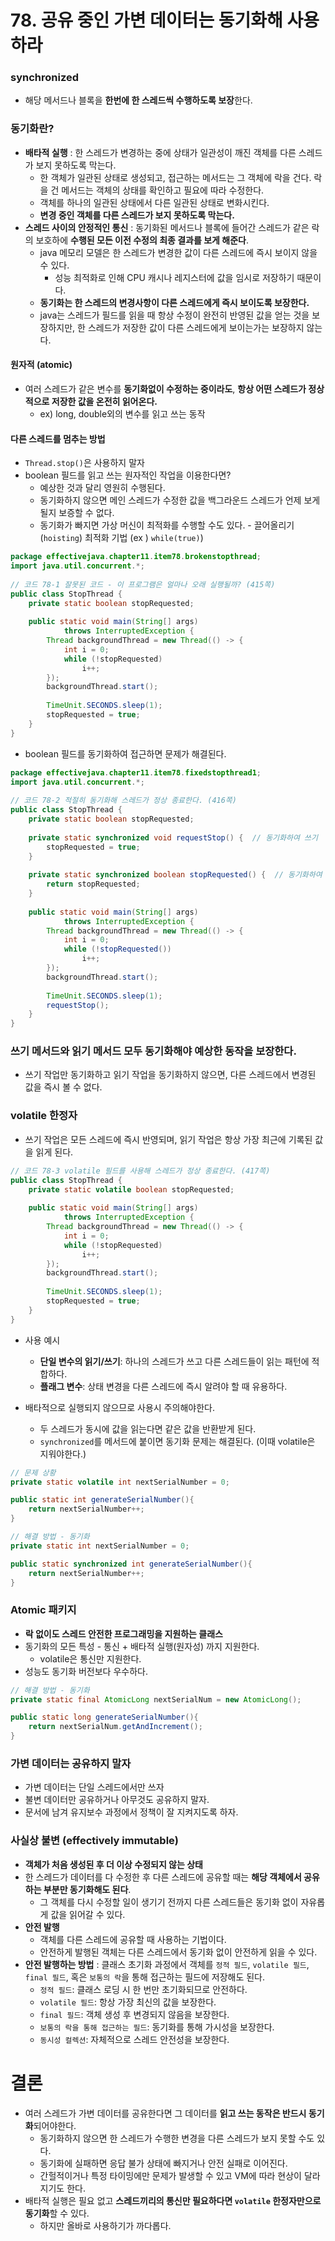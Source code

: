 # 78. 공유 중인 가변 데이터는 동기화해 사용하라
### synchronized
- 해당 메서드나 블록을 **한번에 한 스레드씩 수행하도록 보장**한다.

### 동기화란?
- **배타적 실행** : 한 스레드가 변경하는 중에 상태가 일관성이 깨진 객체를 다른 스레드가 보지 못하도록 막는다.
    - 한 객체가 일관된 상태로 생성되고, 접근하는 메서드는 그 객체에 락을 건다. 락을 건 메서드는 객체의 상태를 확인하고 필요에 따라 수정한다.
    - 객체를 하나의 일관된 상태에서 다른 일관된 상태로 변화시킨다.
    - **변경 중인 객체를 다른 스레드가 보지 못하도록 막는다.**
- **스레드 사이의 안정적인 통신** : 동기화된 메서드나 블록에 들어간 스레드가 같은 락의 보호하에 **수행된 모든 이전 수정의 최종 결과를 보게 해준다**.
    - java 메모리 모델은 한 스레드가 변경한 값이 다른 스레드에 즉시 보이지 않을 수 있다.
        - 성능 최적화로 인해 CPU 캐시나 레지스터에 값을 임시로 저장하기 때문이다.
    - **동기화는 한 스레드의 변경사항이 다른 스레드에게 즉시 보이도록 보장한다.**
    - java는 스레드가 필드를 읽을 때 항상 수정이 완전히 반영된 값을 얻는 것을 보장하지만, 한 스레드가 저장한 값이 다른 스레드에게 보이는가는 보장하지 않는다.

#### 원자적 (atomic)
- 여러 스레드가 같은 변수를 **동기화없이 수정하는 중이라도**, **항상 어떤 스레드가 정상적으로 저장한 값을 온전히 읽어온다.**
    - ex) long, double외의 변수를 읽고 쓰는 동작

#### 다른 스레드를 멈추는 방법
- `Thread.stop()`은 사용하지 말자
- boolean 필드를 읽고 쓰는 원자적인 작업을 이용한다면?
    - 예상한 것과 달리 영원히 수행된다.
    - 동기화하지 않으면 메인 스레드가 수정한 값을 백그라운드 스레드가 언제 보게 될지 보증할 수 없다.
    - 동기화가 빠지면 가상 머신이 최적화를 수행할 수도 있다. - 끌어올리기(`hoisting`) 최적화 기법 (ex ) `while(true)`)
```java
package effectivejava.chapter11.item78.brokenstopthread;  
import java.util.concurrent.*;  
  
// 코드 78-1 잘못된 코드 - 이 프로그램은 얼마나 오래 실행될까? (415쪽)  
public class StopThread {  
    private static boolean stopRequested;  
  
    public static void main(String[] args)  
            throws InterruptedException {  
        Thread backgroundThread = new Thread(() -> {  
            int i = 0;  
            while (!stopRequested)  
                i++;  
        });  
        backgroundThread.start();  
  
        TimeUnit.SECONDS.sleep(1);  
        stopRequested = true;  
    }  
}
```
- boolean 필드를 동기화하여 접근하면 문제가 해결된다.
```java
package effectivejava.chapter11.item78.fixedstopthread1;  
import java.util.concurrent.*;  
  
// 코드 78-2 적절히 동기화해 스레드가 정상 종료한다. (416쪽)  
public class StopThread {  
    private static boolean stopRequested;  
  
    private static synchronized void requestStop() {  // 동기화하여 쓰기
        stopRequested = true;  
    }  
  
    private static synchronized boolean stopRequested() {  // 동기화하여 읽기
        return stopRequested;  
    }  
  
    public static void main(String[] args)  
            throws InterruptedException {  
        Thread backgroundThread = new Thread(() -> {  
            int i = 0;  
            while (!stopRequested())  
                i++;  
        });  
        backgroundThread.start();  
  
        TimeUnit.SECONDS.sleep(1);  
        requestStop();  
    }  
}
```

### 쓰기 메서드와 읽기 메서드 모두 동기화해야 예상한 동작을 보장한다.
- 쓰기 작업만 동기화하고 읽기 작업을 동기화하지 않으면, 다른 스레드에서 변경된 값을 즉시 볼 수 없다.

### volatile 한정자
- 쓰기 작업은 모든 스레드에 즉시 반영되며, 읽기 작업은 항상 가장 최근에 기록된 값을 읽게 된다.
```java
// 코드 78-3 volatile 필드를 사용해 스레드가 정상 종료한다. (417쪽)  
public class StopThread {  
    private static volatile boolean stopRequested;  
  
    public static void main(String[] args)  
            throws InterruptedException {  
        Thread backgroundThread = new Thread(() -> {  
            int i = 0;  
            while (!stopRequested)  
                i++;  
        });  
        backgroundThread.start();  
  
        TimeUnit.SECONDS.sleep(1);  
        stopRequested = true;  
    }  
}
```
- 사용 예시
    - **단일 변수의 읽기/쓰기**: 하나의 스레드가 쓰고 다른 스레드들이 읽는 패턴에 적합하다.
    - **플래그 변수**: 상태 변경을 다른 스레드에 즉시 알려야 할 때 유용하다.

- 배타적으로 실행되지 않으므로 사용시 주의해야한다.
    - 두 스레드가 동시에 값을 읽는다면 같은 값을 반환받게 된다.
    - `synchronized`를 메서드에 붙이면 동기화 문제는 해결된다. (이때 volatile은 지워야한다.)
```java
// 문제 상황 
private static volatile int nextSerialNumber = 0;

public static int generateSerialNumber(){
	return nextSerialNumber++;
}

// 해결 방법 - 동기화
private static int nextSerialNumber = 0;

public static synchronized int generateSerialNumber(){
	return nextSerialNumber++;
}
```

### Atomic 패키지
- **락 없이도 스레드 안전한 프로그래밍을 지원하는 클래스**
- 동기화의 모든 특성 - 통신 + 배타적 실행(원자성) 까지 지원한다.
    - volatile은 통신만 지원한다.
- 성능도 동기화 버전보다 우수하다.
```java
// 해결 방법 - 동기화
private static final AtomicLong nextSerialNum = new AtomicLong();

public static long generateSerialNumber(){
	return nextSerialNum.getAndIncrement();
}
```

### 가변 데이터는 공유하지 말자
- 가변 데이터는 단일 스레드에서만 쓰자
- 불변 데이터만 공유하거나 아무것도 공유하지 말자.
- 문서에 남겨 유지보수 과정에서 정책이 잘 지켜지도록 하자.

### 사실상 불변 (effectively immutable)
- **객체가 처음 생성된 후 더 이상 수정되지 않는 상태**
- 한 스레드가 데이터를 다 수정한 후 다른 스레드에 공유할 때는 **해당 객체에서 공유하는 부분만 동기화해도 된다**.
    - 그 객체를 다시 수정할 일이 생기기 전까지 다른 스레드들은 동기화 없이 자유롭게 값을 읽어갈 수 있다.
- **안전 발행**
    - 객체를 다른 스레드에 공유할 때 사용하는 기법이다.
    - 안전하게 발행된 객체는 다른 스레드에서 동기화 없이 안전하게 읽을 수 있다.
- **안전 발행하는 방법** : 클래스 초기화 과정에서 객체를 `정적 필드`, `volatile 필드`, `final 필드`, 혹은 `보통의 락`을 통해 접근하는 필드에 저장해도 된다.
    - `정적 필드`: 클래스 로딩 시 한 번만 초기화되므로 안전하다.
    - `volatile 필드`: 항상 가장 최신의 값을 보장한다.
    - `final 필드`: 객체 생성 후 변경되지 않음을 보장한다.
    - `보통의 락을 통해 접근하는 필드`: 동기화를 통해 가시성을 보장한다.
    - `동시성 컬렉션`: 자체적으로 스레드 안전성을 보장한다.

# 결론
- 여러 스레드가 가변 데이터를 공유한다면 그 데이터를 **읽고 쓰는 동작은 반드시 동기화**되어야한다.
    - 동기화하지 않으면 한 스레드가 수행한 변경을 다른 스레드가 보지 못할 수도 있다.
    - 동기화에 실패하면 응답 불가 상태에 빠지거나 안전 실패로 이어진다.
    - 간헐적이거나 특정 타이밍에만 문제가 발생할 수 있고 VM에 따라 현상이 달라지기도 한다.
- 배타적 실행은 필요 없고 **스레드끼리의 통신만 필요하다면 `volatile` 한정자만으로 동기화**할 수 있다.
    - 하지만 올바로 사용하기가 까다롭다.


